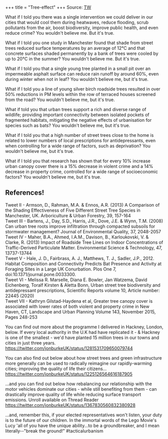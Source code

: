 +++
title = "Tree-effect"
+++
Source: [TW](https://threadreaderapp.com/thread/1398286150243176452.html)


What if I told you there was a single intervention we could deliver in our cities that would cool them during heatwaves, reduce flooding, scrub pollutants from the air, boost biodiversity, improve public health, and even reduce crime? You wouldn't believe me. But it's true.

What if I told you one study in Manchester found that shade from street trees reduced surface temperatures by an average of 12°C and that concrete surfaces shaded permanently by a bank of trees were cooled by up to 20°C in the summer? You wouldn't believe me. But it's true.

What if I told you that a single young tree planted in a small pit over an impermeable asphalt surface can reduce rain runoff by around 60%, even during winter when not in leaf? You wouldn't believe me, but it's true.

What if I told you a line of young silver birch roadside trees resulted in over 50% reductions in PM levels within the row of terraced houses screened from the road? You wouldn't believe me, but it's true.

What if told you that urban trees support a rich and diverse range of wildlife; providing important connectivity between isolated pockets of fragmented habitats, mitigating the negative effects of urbanisation for species such as bats? You wouldn't believe me, but it's true.

What if I told you that a high number of street trees close to the home is related to lower numbers of local prescriptions for antidepressants, even when controlling for a wide range of factors, such as deprivation? You wouldn't believe me, but it's true.

What if I told you that research has shown that for every 10% increase urban canopy cover there is a 15% decrease in violent crime and a 14% decrease in property crime, controlled for a wide range of socioeconomic factors? You wouldn't believe me, but it's true.

## References!

Tweet II - Armson, D., Rahman, M.A. & Ennos, A.R. (2013) A Comparison of the Shading Effectiveness of Five Different Street Tree Species in Manchester, UK. Arboriculture & Urban Forestry, 39, 157-164  
Tweet III - Bartens, J., Day, S.D., Harris, J.R., Dove, J.E. & Wynn, T.M. (2008) Can urban tree roots improve infiltration through compacted subsoils for stormwater management? Journal of Environmental Quality, 37, 2048-2057  
Tweet IV - Maher, B.A., Ahmed, I.A.M., Davison, B., Karloukovski, V. & Clarke, R. (2013) Impact of Roadside Tree Lines on Indoor Concentrations of Traffic-Derived Particulate Matter. Environmental Science & Technology, 47, 13737-13744  
Tweet V - Hale, J. D., Fairbrass, A. J., Matthews, T. J., Sadler, J.P., 2012. Habitat Composition and Connectivity Predicts Bat Presence and Activity at Foraging Sites in a Large UK Conurbation. Plos One 7, doi:10.1371/journal.pone.0033300.  
Tweet VI - Melissa R. Marselle, Diana E. Bowler, Jan Watzema, David Eichenberg, Toralf Kirsten & Aletta Bonn, Urban street tree biodiversity and antidepressant prescriptions, Scientific Reports volume 10, Article number: 22445 (2020)  
Tweet VII - Kathryn Gilstad-Haydena et al, Greater tree canopy cover is associated with lower rates of both violent and property crime in New Haven, CT, Landscape and Urban Planning Volume 143, November 2015, Pages 248-253  

You can find out more about the programme I delivered in Hackney, London, below. If every local authority in the U.K had have replicated it - & Hackney is one of the smallest - we'd have planted 15 million trees in our towns and cities in just three years.
https://twitter.com/jonburkeUK/status/1281531709650079744

You can also find out below about how street trees and green infrastructure more generally can be used to radically reimagine our rapidly-warming cities; improving the quality of life their citizens...
https://twitter.com/jonburkeUK/status/1225126564616187905

...and you can find out below how rebalancing our relationship with the motor vehicles dominate our cities - while still benefiting from them - can drastically improve quality of life while reducing surface transport emissions.
Unroll available on Thread Reader
https://twitter.com/jonburkeUK/status/1367830560832380928

...and, remember this, if your elected representatives won't listen, your duty is to the future of our children. In the immortal words of the Lego Movie's Lucy 'all of you have the unique ability...to be a groundbreaker, and I mean literally--"break the ground!" #tacticalurbanism
